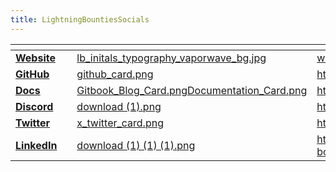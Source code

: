 ```yaml
---
title: LightningBountiesSocials
---
```


<table data-view="cards"><thead><tr><th></th><th data-hidden data-type="content-ref"></th><th data-hidden data-card-cover data-type="files"></th><th data-hidden data-card-target data-type="content-ref"></th></tr></thead><tbody><tr><td><a href="https://www.lightningbounties.com"><strong>Website</strong></a></td><td></td><td><a href="../assets/lb_initals_typography_vaporwave_bg.jpg">lb_initals_typography_vaporwave_bg.jpg</a></td><td><a href="https://www.lightningbounties.com">www.lightningbounties.com</a></td></tr><tr><td><a href="https://github.com/Lightning-Bounties/"><strong>GitHub</strong></a></td><td></td><td><a href="../assets/github_card.png">github_card.png</a></td><td><a href="https://github.com/Lightning-Bounties/">https://github.com/Lightning-Bounties/</a></td></tr><tr><td><a href="https://docs.lightningbounties.com/docs"><strong>Docs</strong></a></td><td></td><td><a href="../assets/Gitbook_Blog_Card.png">Gitbook_Blog_Card.png</a><a href="../assets/Documentation_Card.png">Documentation_Card.png</a></td><td><a href="https://docs.lightningbounties.com/docs">https://docs.lightningbounties.com/docs</a></td></tr><tr><td><a href="https://discord.gg/zBxj4x4Cbq"><strong>Discord</strong> </a></td><td></td><td><a href="../assets/download (1).png">download (1).png</a></td><td><a href="https://discord.gg/zBxj4x4Cbq">https://discord.gg/zBxj4x4Cbq</a></td></tr><tr><td><a href="https://x.com/LBounties"><strong>Twitter</strong></a></td><td></td><td><a href="../assets/x_twitter_card.png">x_twitter_card.png</a></td><td><a href="https://x.com/LBounties">https://x.com/LBounties</a></td></tr><tr><td><a href="https://www.linkedin.com/company/lightning-bounties/"><strong>LinkedIn</strong> </a></td><td></td><td><a href="../assets/download (1) (1) (1).png">download (1) (1) (1).png</a></td><td><a href="https://www.linkedin.com/company/lightning-bounties/">https://www.linkedin.com/company/lightning-bounties/</a></td></tr></tbody></table>
